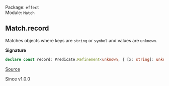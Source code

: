 Package: `effect`<br />
Module: `Match`<br />

## Match.record

Matches objects where keys are `string` or `symbol` and values are `unknown`.

**Signature**

```ts
declare const record: Predicate.Refinement<unknown, { [x: string]: unknown; [x: symbol]: unknown; }>
```

[Source](https://github.com/Effect-TS/effect/tree/main/packages/effect/src/Match.ts#L1053)

Since v1.0.0